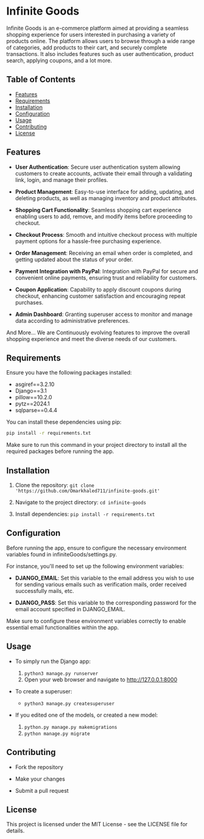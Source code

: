 # Infinite Goods

Infinite Goods is an e-commerce platform aimed at providing a seamless shopping experience for users interested in purchasing a variety of products online. The platform allows users to browse through a wide range of categories, add products to their cart, and securely complete transactions. It also includes features such as user authentication, product search, applying coupons, and a lot more.

## Table of Contents

- [Features](#features)
- [Requirements](#requirements)
- [Installation](#installation)
- [Configuration](#configuration)
- [Usage](#usage)
- [Contributing](#contributing)
- [License](#license)

## Features

- **User Authentication**: Secure user authentication system allowing customers to create accounts, activate their email through a validating link, login, and manage their profiles.

- **Product Management**: Easy-to-use interface for adding, updating, and deleting products, as well as managing inventory and product attributes.

- **Shopping Cart Functionality**: Seamless shopping cart experience enabling users to add, remove, and modify items before proceeding to checkout.

- **Checkout Process**: Smooth and intuitive checkout process with multiple payment options for a hassle-free purchasing experience.

- **Order Management**: Receiving an email when order is completed, and getting updated about the status of your order.

- **Payment Integration with PayPal**: Integration with PayPal for secure and convenient online payments, ensuring trust and reliability for customers.

- **Coupon Application**: Capability to apply discount coupons during checkout, enhancing customer satisfaction and encouraging repeat purchases.

- **Admin Dashboard**: Granting superuser access to monitor and manage data according to administrative preferences.

And More... We are Continuously evolving features to improve the overall shopping experience and meet the diverse needs of our customers.

## Requirements

Ensure you have the following packages installed:

- asgiref==3.2.10
- Django==3.1
- pillow==10.2.0
- pytz==2024.1
- sqlparse==0.4.4

You can install these dependencies using pip:

```bash
pip install -r requirements.txt
```

Make sure to run this command in your project directory to install all the required packages before running the app.

## Installation

1. Clone the repository: `git clone 'https://github.com/Omarkhaled711/infinite-goods.git'`

2. Navigate to the project directory: `cd infinite-goods`

3. Install dependencies: `pip install -r requirements.txt`

## Configuration

Before running the app, ensure to configure the necessary environment variables found in infiniteGoods/settings.py.

For instance, you'll need to set up the following environment variables:

- **DJANGO_EMAIL**: Set this variable to the email address you wish to use for sending various emails such as verification mails, order received successfully mails, etc.

- **DJANGO_PASS**: Set this variable to the corresponding password for the email account specified in DJANGO_EMAIL.

Make sure to configure these environment variables correctly to enable essential email functionalities within the app.

## Usage

- To simply run the Django app:
  1. `python3 manage.py runserver`
  2. Open your web browser and navigate to <http://127.0.0.1:8000>

- To create a superuser:
  - `python3 manage.py createsuperuser`

- If you edited one of the models, or created a new model:
  1. `python.py manage.py makemigrations`
  2. `python manage.py migrate`

## Contributing

- Fork the repository

- Make your changes

- Submit a pull request

## License

This project is licensed under the MIT License - see the LICENSE file for details.
